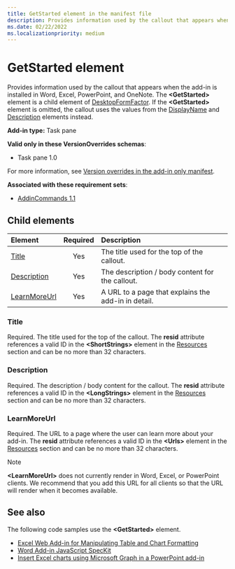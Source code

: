 ```yaml
---
title: GetStarted element in the manifest file
description: Provides information used by the callout that appears when the add-in is installed in Word, Excel, PowerPoint, and OneNote.
ms.date: 02/22/2022
ms.localizationpriority: medium
---
```


# GetStarted element

Provides information used by the callout that appears when the add-in is installed in Word, Excel, PowerPoint, and OneNote. The **\<GetStarted\>** element is a child element of [DesktopFormFactor](desktopformfactor.md). If the **\<GetStarted\>** element is omitted, the callout uses the values from the [DisplayName](displayname.md) and [Description](description.md) elements instead.

**Add-in type:** Task pane

**Valid only in these VersionOverrides schemas**:

- Task pane 1.0

For more information, see [Version overrides in the add-in only manifest](/office/dev/add-ins/develop/xml-manifest-overview#version-overrides-in-the-manifest).

**Associated with these requirement sets**:

- [AddinCommands 1.1](../requirement-sets/common/add-in-commands-requirement-sets.md)

## Child elements

| Element                       | Required | Description                                        |
|:------------------------------|:--------:|:---------------------------------------------------|
| [Title](#title)               | Yes      | The title used for the top of the callout.     |
| [Description](#description)   | Yes      | The description / body content for the callout.|
| [LearnMoreUrl](#learnmoreurl) | Yes       | A URL to a page that explains the add-in in detail.   |

### Title

Required. The title used for the top of the callout. The **resid** attribute references a valid ID in the **\<ShortStrings\>** element in the [Resources](resources.md) section and can be no more than 32 characters.

### Description

Required. The description / body content for the callout. The **resid** attribute references a valid ID in the **\<LongStrings\>** element in the [Resources](resources.md) section and can be no more than 32 characters.

### LearnMoreUrl

Required. The URL to a page where the user can learn more about your add-in. The **resid** attribute references a valid ID in the **\<Urls\>** element in the [Resources](resources.md) section and can be no more than 32 characters.

> [!NOTE]
> **\<LearnMoreUrl\>** does not currently render in Word, Excel, or PowerPoint clients. We recommend that you add this URL for all clients so that the URL will render when it becomes available.

## See also

The following code samples use the **\<GetStarted\>** element.

- [Excel Web Add-in for Manipulating Table and Chart Formatting](https://github.com/OfficeDev/Excel-Add-in-JavaScript-SalesTracker)
- [Word Add-in JavaScript SpecKit](https://github.com/OfficeDev/Word-Add-in-JS-SpecKit)
- [Insert Excel charts using Microsoft Graph in a PowerPoint add-in](https://github.com/OfficeDev/PowerPoint-Add-in-Microsoft-Graph-ASPNET-InsertChart)
